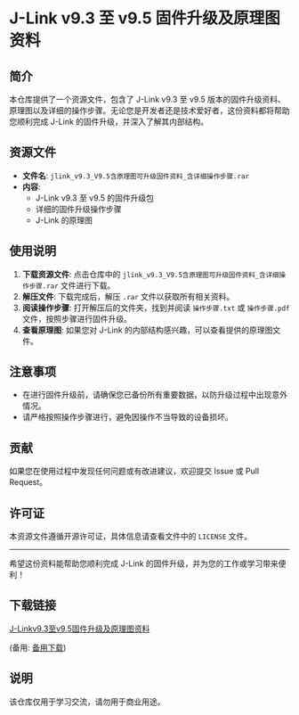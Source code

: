 # J-Link v9.3 至 v9.5 固件升级及原理图资料

## 简介
本仓库提供了一个资源文件，包含了 J-Link v9.3 至 v9.5 版本的固件升级资料、原理图以及详细的操作步骤。无论您是开发者还是技术爱好者，这份资料都将帮助您顺利完成 J-Link 的固件升级，并深入了解其内部结构。

## 资源文件
- **文件名**: `jlink_v9.3_V9.5含原理图可升级固件资料_含详细操作步骤.rar`
- **内容**:
  - J-Link v9.3 至 v9.5 的固件升级包
  - 详细的固件升级操作步骤
  - J-Link 的原理图

## 使用说明
1. **下载资源文件**: 点击仓库中的 `jlink_v9.3_V9.5含原理图可升级固件资料_含详细操作步骤.rar` 文件进行下载。
2. **解压文件**: 下载完成后，解压 `.rar` 文件以获取所有相关资料。
3. **阅读操作步骤**: 打开解压后的文件夹，找到并阅读 `操作步骤.txt` 或 `操作步骤.pdf` 文件，按照步骤进行固件升级。
4. **查看原理图**: 如果您对 J-Link 的内部结构感兴趣，可以查看提供的原理图文件。

## 注意事项
- 在进行固件升级前，请确保您已备份所有重要数据，以防升级过程中出现意外情况。
- 请严格按照操作步骤进行，避免因操作不当导致的设备损坏。

## 贡献
如果您在使用过程中发现任何问题或有改进建议，欢迎提交 Issue 或 Pull Request。

## 许可证
本资源文件遵循开源许可证，具体信息请查看文件中的 `LICENSE` 文件。

---

希望这份资料能帮助您顺利完成 J-Link 的固件升级，并为您的工作或学习带来便利！

## 下载链接
[J-Linkv9.3至v9.5固件升级及原理图资料](https://pan.quark.cn/s/4302e0362c14) 

(备用: [备用下载](https://pan.baidu.com/s/1TR48-NtSxlapSAZmm0h6fA?pwd=1234))

## 说明

该仓库仅用于学习交流，请勿用于商业用途。
